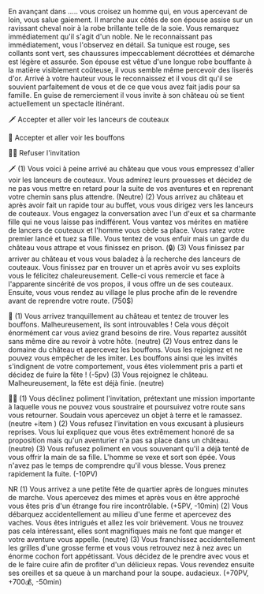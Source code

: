 En avançant dans ..... vous croisez un homme qui, en vous apercevant de loin, vous salue gaiement. Il marche aux côtés de son épouse assise sur un ravissant cheval noir à la robe brillante telle de la soie. Vous remarquez immédiatement qu'il s'agit d'un noble. Ne le reconnaissant pas immédiatement, vous l'observez en détail. Sa tunique est rouge, ses collants sont vert, ses chaussures impeccablement décrottées et démarche est légère et assurée. Son épouse est vêtue d'une longue robe bouffante à la matière visiblement coûteuse, il vous semble même percevoir des liserés d'or. Arrivé à votre hauteur vous le reconnaissez et il vous dit qu'il se souvient parfaitement de vous et de ce que vous avez fait jadis pour sa famille. En guise de remerciement il vous invite à son château où se tient actuellement un spectacle itinérant.

🗡 Accepter et aller voir les lanceurs de couteaux

🤡 Accepter et aller voir les bouffons

🙅‍♂️ Refuser l'invitation

🗡
(1) Vous voici à peine arrivé au château que vous vous empressez d'aller voir les lanceurs de couteaux. Vous admirez leurs prouesses et décidez de ne pas vous mettre en retard pour la suite de vos aventures et en reprenant votre chemin sans plus attendre.
(Neutre)
(2) Vous arrivez au château et après avoir fait un rapide tour au buffet, vous vous dirigez vers les lanceurs de couteaux. Vous engagez la conversation avec l'un d'eux et sa charmante fille qui ne vous laisse pas indifférent. Vous vantez vos mérites en matière de lancers de couteaux et l'homme vous cède sa place. Vous ratez votre premier lancé et tuez sa fille. Vous tentez de vous enfuir mais un garde du château vous attrape et vous finissez en prison. 
(🔒)
(3) Vous finissez par arriver au château et vous vous baladez à ĺa recherche des lanceurs de couteaux. Vous finissez par en trouver un et après avoir vu ses exploits vous le félicitez chaleureusement. Celle-ci vous remercie et face à l'apparente sincérité de vos propos, il vous offre un de ses couteaux. Ensuite, vous vous rendez au village le plus proche afin de le revendre avant de reprendre votre route.
(750$)

🤡
(1) Vous arrivez tranquillement au château et tentez de trouver les bouffons. Malheureusement, ils sont introuvables ! Cela vous déçoit énormément car vous aviez grand besoins de rire. Vous repartez aussitôt sans même dire au revoir à votre hôte.
(neutre)
(2) Vous entrez dans le domaine du château et apercevez les bouffons. Vous les rejoignez et ne pouvez vous empêcher de les imiter. Les bouffons ainsi que les invités s'indignent de votre comportement, vous êtes violemment pris a parti et décidez de fuire la fête ! 
(-5pv)
(3) Vous rejoignez le château. Malheureusement, la fête est déjà finie. 
(neutre)

🙅‍♂️
(1) Vous déclinez poliment l'invitation, prétextant une mission importante à laquelle vous ne pouvez vous soustraire et poursuivez votre route sans vous retourner. Soudain vous apercevez un objet à terre et le ramassez.
(neutre +item )
(2) Vous refusez l'invitation en vous excusant à plusieurs reprises. Vous lui expliquez que vous êtes extrêmement honoré de sa proposition mais qu'un aventurier n'a pas sa place dans un château.  
(neutre)
(3) Vous refusez poliment en vous souvenant qu'il a déjà tenté de vous offrir la main de sa fille. L'homme se vexe et sort son épée. Vous n'avez pas le temps de comprendre qu'il vous blesse. Vous prenez rapidement la fuite.
(-10PV)

NR
(1) Vous arrivez a une petite fête de quartier après de longues minutes de marche. Vous apercevez des mimes et après vous en être approché vous êtes pris d'un étrange fou rire incontrôlable. 
(+5PV, -10min)
(2) Vous débarquez accidentellement au milieu d'une ferme et apercevez des vaches. Vous êtes intrigués et allez les voir brièvement. Vous ne trouvez pas cela intéressant, elles sont magnifiques mais ne font que manger et votre aventure vous appelle. 
(neutre)
(3) Vous franchissez accidentellement les grilles d'une grosse ferme et vous vous retrouvez nez à nez avec un énorme cochon fort appétissant. Vous décidez de le prendre avec vous et de le faire cuire afin de profiter d'un délicieux repas. Vous revendez ensuite ses oreilles et sa queue à un marchand pour la soupe. audacieux.
(+70PV, +700💰, -50min)

